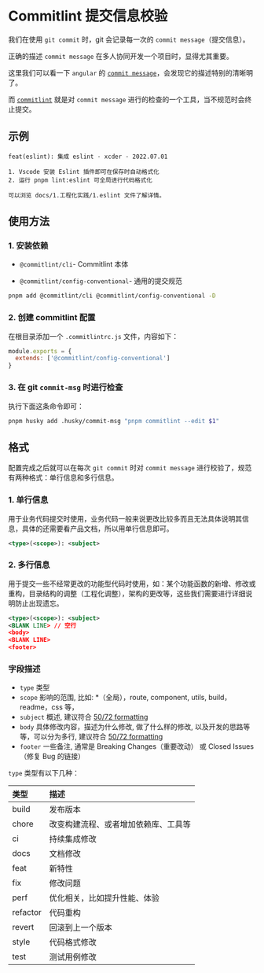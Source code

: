 # Commitlint 提交信息校验

我们在使用 `git commit` 时，git 会记录每一次的 `commit message`（提交信息）。

正确的描述 `commit message` 在多人协同开发一个项目时，显得尤其重要。

这里我们可以看一下 `angular` 的 [`commit message`](https://github.com/angular/angular/commits/main)，会发现它的描述特别的清晰明了。

而 [`commitlint`](https://commitlint.js.org/#/) 就是对 `commit message` 进行的检查的一个工具，当不规范时会终止提交。


## 示例

```
feat(eslint): 集成 eslint - xcder - 2022.07.01

1. Vscode 安装 Eslint 插件即可在保存时自动格式化
2. 运行 pnpm lint:eslint 可全局进行代码格式化

可以浏览 docs/1.工程化实践/1.eslint 文件了解详情。
```

## 使用方法

### 1.  安装依赖

- `@commitlint/cli`- Commitlint 本体

- `@commitlint/config-conventional`- 通用的提交规范

```bash
pnpm add @commitlint/cli @commitlint/config-conventional -D
```

### 2.  创建 commitlint 配置

在根目录添加一个 `.commitlintrc.js` 文件，内容如下：

```javascript
module.exports = {
  extends: ['@commitlint/config-conventional']
}
```

### 3.  在 git `commit-msg` 时进行检查

执行下面这条命令即可：

```bash
pnpm husky add .husky/commit-msg "pnpm commitlint --edit $1"
```

## 格式

配置完成之后就可以在每次 `git commit` 时对 `commit message` 进行校验了，规范有两种格式：单行信息和多行信息。

### 1.  单行信息

用于业务代码提交时使用，业务代码一般来说更改比较多而且无法具体说明其信息，具体的还需要看产品文档，所以用单行信息即可。

```xml
<type>(<scope>): <subject>
```

### 2.  多行信息

用于提交一些不经常更改的功能型代码时使用，如：某个功能函数的新增、修改或重构，目录结构的调整（工程化调整），架构的更改等，这些我们需要进行详细说明防止出现遗忘。

```xml
<type>(<scope>): <subject>
<BLANK LINE> // 空行
<body>
<BLANK LINE>
<footer>
```

### 字段描述

- `type` 类型
- `scope` 影响的范围, 比如: \*（全局），route, component, utils, build，readme，css 等，
- `subject` 概述, 建议符合 [50/72 formatting](https://link.zhihu.com/?target=https%3A//stackoverflow.com/questions/2290016/git-commit-messages-50-72-formatting)
- `body` 具体修改内容，描述为什么修改, 做了什么样的修改, 以及开发的思路等等，可以分为多行, 建议符合 [50/72 formatting](https://link.zhihu.com/?target=https%3A//stackoverflow.com/questions/2290016/git-commit-messages-50-72-formatting)
- `footer` 一些备注, 通常是 Breaking Changes（重要改动） 或 Closed Issues（修复 Bug 的链接）

`type` 类型有以下几种：

| 类型     | 描述                                 |
| :------- | :----------------------------------- |
| build    | 发布版本                             |
| chore    | 改变构建流程、或者增加依赖库、工具等 |
| ci       | 持续集成修改                         |
| docs     | 文档修改                             |
| feat     | 新特性                               |
| fix      | 修改问题                             |
| perf     | 优化相关，比如提升性能、体验         |
| refactor | 代码重构                             |
| revert   | 回滚到上一个版本                     |
| style    | 代码格式修改                         |
| test     | 测试用例修改                         |
